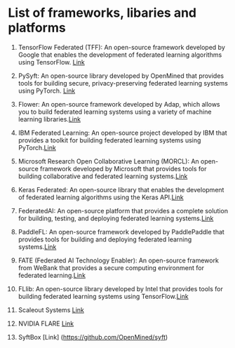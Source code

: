 # List of frameworks, libaries and platforms

1. TensorFlow Federated (TFF): An open-source framework developed by Google that enables the development of federated learning algorithms using TensorFlow. [Link](https://www.tensorflow.org/federated)

2. PySyft: An open-source library developed by OpenMined that provides tools for building secure, privacy-preserving federated learning systems using PyTorch. [Link](https://github.com/OpenMined/PySyft)

3. Flower: An open-source framework developed by Adap, which allows you to build federated learning systems using a variety of machine learning libraries.[Link](https://flower.ai/)

4. IBM Federated Learning: An open-source project developed by IBM that provides a toolkit for building federated learning systems using PyTorch.[Link](https://www.ibm.com/docs/en/watsonx/saas?topic=models-federated-learning)

5. Microsoft Research Open Collaborative Learning (MORCL): An open-source framework developed by Microsoft that provides tools for building collaborative and federated learning systems.[Link]()

6. Keras Federated: An open-source library that enables the development of federated learning algorithms using the Keras API.[Link](https://blog.paperspace.com/federated-learning-with-keras/)

7. FederatedAI: An open-source platform that provides a complete solution for building, testing, and deploying federated learning systems.[Link]()

8. PaddleFL: An open-source framework developed by PaddlePaddle that provides tools for building and deploying federated learning systems.[Link]()

9. FATE (Federated AI Technology Enabler): An open-source framework from WeBank that provides a secure computing environment for federated learning.[Link]()

10. FLlib: An open-source library developed by Intel that provides tools for building federated learning systems using TensorFlow.[Link]()

11. Scaleout Systems [Link](https://www.scaleoutsystems.com/)

12. NVIDIA FLARE [Link](https://github.com/NVIDIA/NVFlare)

13. SyftBox [Link] (https://github.com/OpenMined/syft)
